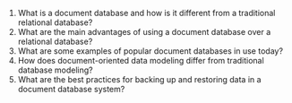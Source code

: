 

1. What is a document database and how is it different from a traditional relational database?
2. What are the main advantages of using a document database over a relational database?
3. What are some examples of popular document databases in use today?
4. How does document-oriented data modeling differ from traditional database modeling?
5. What are the best practices for backing up and restoring data in a document database system?